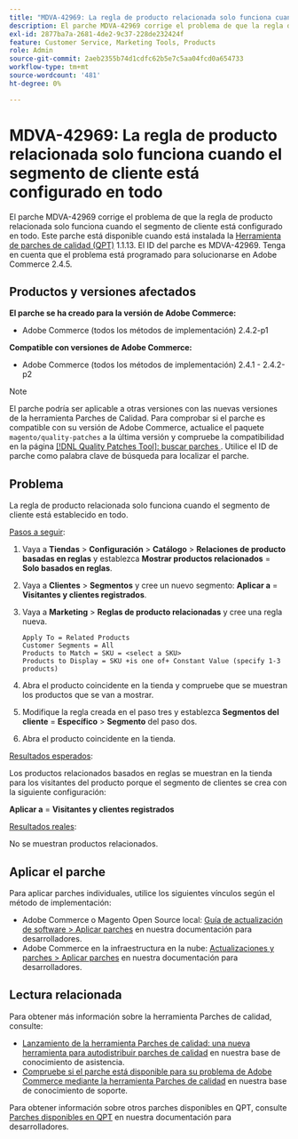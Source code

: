 ```yaml
---
title: "MDVA-42969: La regla de producto relacionada solo funciona cuando el segmento de cliente está configurado en todo"
description: El parche MDVA-42969 corrige el problema de que la regla de producto relacionada solo funciona cuando el segmento de cliente está configurado en todo. Este parche está disponible cuando está instalada la [Quality Patches Tool (QPT)](/help/announcements/adobe-commerce-announcements/magento-quality-patches-released-new-tool-to-self-serve-quality-patches.md) 1.1.13. El ID del parche es MDVA-42969. Tenga en cuenta que el problema está programado para solucionarse en Adobe Commerce 2.4.5.
exl-id: 2877ba7a-2681-4de2-9c37-228de232424f
feature: Customer Service, Marketing Tools, Products
role: Admin
source-git-commit: 2aeb2355b74d1cdfc62b5e7c5aa04fcd0a654733
workflow-type: tm+mt
source-wordcount: '481'
ht-degree: 0%

---
```


# MDVA-42969: La regla de producto relacionada solo funciona cuando el segmento de cliente está configurado en todo

El parche MDVA-42969 corrige el problema de que la regla de producto relacionada solo funciona cuando el segmento de cliente está configurado en todo. Este parche está disponible cuando está instalada la [Herramienta de parches de calidad (QPT)](/help/announcements/adobe-commerce-announcements/magento-quality-patches-released-new-tool-to-self-serve-quality-patches.md) 1.1.13. El ID del parche es MDVA-42969. Tenga en cuenta que el problema está programado para solucionarse en Adobe Commerce 2.4.5.

## Productos y versiones afectados

**El parche se ha creado para la versión de Adobe Commerce:**

* Adobe Commerce (todos los métodos de implementación) 2.4.2-p1

**Compatible con versiones de Adobe Commerce:**

* Adobe Commerce (todos los métodos de implementación) 2.4.1 - 2.4.2-p2

>[!NOTE]
>
>El parche podría ser aplicable a otras versiones con las nuevas versiones de la herramienta Parches de Calidad. Para comprobar si el parche es compatible con su versión de Adobe Commerce, actualice el paquete `magento/quality-patches` a la última versión y compruebe la compatibilidad en la página [[!DNL Quality Patches Tool]: buscar parches ](https://experienceleague.adobe.com/tools/commerce-quality-patches/index.html). Utilice el ID de parche como palabra clave de búsqueda para localizar el parche.

## Problema

La regla de producto relacionada solo funciona cuando el segmento de cliente está establecido en todo.

<u>Pasos a seguir</u>:

1. Vaya a **Tiendas** > **Configuración** > **Catálogo** > **Relaciones de producto basadas en reglas** y establezca **Mostrar productos relacionados** = **Solo basados en reglas**.
1. Vaya a **Clientes** > **Segmentos** y cree un nuevo segmento: **Aplicar a** = **Visitantes y clientes registrados**.
1. Vaya a **Marketing** > **Reglas de producto relacionadas** y cree una regla nueva.

   ```code block
   Apply To = Related Products
   Customer Segments = All
   Products to Match = SKU = <select a SKU>
   Products to Display = SKU +is one of+ Constant Value (specify 1-3 products)
   ```

1. Abra el producto coincidente en la tienda y compruebe que se muestran los productos que se van a mostrar.
1. Modifique la regla creada en el paso tres y establezca **Segmentos del cliente** = **Específico** > **Segmento** del paso dos.
1. Abra el producto coincidente en la tienda.

<u>Resultados esperados</u>:

Los productos relacionados basados en reglas se muestran en la tienda para los visitantes del producto porque el segmento de clientes se crea con la siguiente configuración:

**Aplicar a** = **Visitantes y clientes registrados**

<u>Resultados reales</u>:

No se muestran productos relacionados.

## Aplicar el parche

Para aplicar parches individuales, utilice los siguientes vínculos según el método de implementación:

* Adobe Commerce o Magento Open Source local: [Guía de actualización de software > Aplicar parches](https://experienceleague.adobe.com/en/docs/commerce-operations/tools/quality-patches-tool/usage) en nuestra documentación para desarrolladores.
* Adobe Commerce en la infraestructura en la nube: [Actualizaciones y parches > Aplicar parches](https://experienceleague.adobe.com/en/docs/commerce-cloud-service/user-guide/develop/upgrade/apply-patches) en nuestra documentación para desarrolladores.

## Lectura relacionada

Para obtener más información sobre la herramienta Parches de calidad, consulte:

* [Lanzamiento de la herramienta Parches de calidad: una nueva herramienta para autodistribuir parches de calidad](/help/announcements/adobe-commerce-announcements/magento-quality-patches-released-new-tool-to-self-serve-quality-patches.md) en nuestra base de conocimiento de asistencia.
* [Compruebe si el parche está disponible para su problema de Adobe Commerce mediante la herramienta Parches de calidad](/help/support-tools/patches-available-in-qpt-tool/check-patch-for-magento-issue-with-magento-quality-patches.md) en nuestra base de conocimiento de soporte.

Para obtener información sobre otros parches disponibles en QPT, consulte [Parches disponibles en QPT](https://experienceleague.adobe.com/tools/commerce-quality-patches/index.html) en nuestra documentación para desarrolladores.
